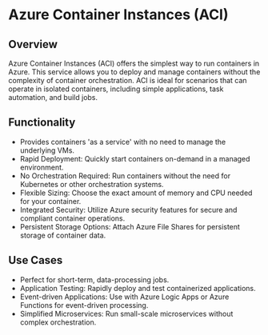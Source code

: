 # Azure Container Instances (ACI)
## Overview
Azure Container Instances (ACI) offers the simplest way to run containers in Azure. This service allows you to deploy and manage containers without the complexity of container orchestration. ACI is ideal for scenarios that can operate in isolated containers, including simple applications, task automation, and build jobs.

## Functionality
 - Provides containers 'as a service' with no need to manage the underlying VMs.
 - Rapid Deployment: Quickly start containers on-demand in a managed environment.
 - No Orchestration Required: Run containers without the need for Kubernetes or other orchestration systems.
 - Flexible Sizing: Choose the exact amount of memory and CPU needed for your container.
 - Integrated Security: Utilize Azure security features for secure and compliant container operations.
 - Persistent Storage Options: Attach Azure File Shares for persistent storage of container data.
 
## Use Cases
 - Perfect for short-term, data-processing jobs.
 - Application Testing: Rapidly deploy and test containerized applications.
 - Event-driven Applications: Use with Azure Logic Apps or Azure Functions for event-driven processing.
 - Simplified Microservices: Run small-scale microservices without complex orchestration.
